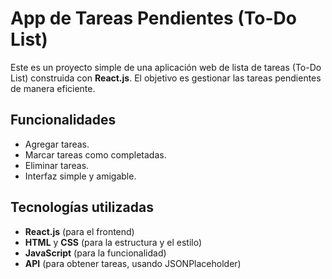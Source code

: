 # App de Tareas Pendientes (To-Do List)

Este es un proyecto simple de una aplicación web de lista de tareas (To-Do List) construida con **React.js**. El objetivo es gestionar las tareas pendientes de manera eficiente.

## Funcionalidades

- Agregar tareas.
- Marcar tareas como completadas.
- Eliminar tareas.
- Interfaz simple y amigable.

## Tecnologías utilizadas

- **React.js** (para el frontend)
- **HTML** y **CSS** (para la estructura y el estilo)
- **JavaScript** (para la funcionalidad)
- **API** (para obtener tareas, usando JSONPlaceholder)
